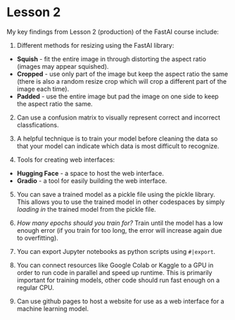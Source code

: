 # Lesson 2
My key findings from Lesson 2 (production) of the FastAI course include:

1. Different methods for resizing using the FastAI library:
* **Squish** - fit the entire image in through distorting the aspect ratio (images may appear squished).
* **Cropped** - use only part of the image but keep the aspect ratio the same (there is also a random resize crop which will crop a different part of the image each time).
* **Padded** - use the entire image but pad the image on one side to keep the aspect ratio the same.

2. Can use a confusion matrix to visually represent correct and incorrect classfications.

3. A helpful technique is to train your model before cleaning the data so that your model can indicate which data is most difficult to recognize.

4. Tools for creating web interfaces:
* **Hugging Face** - a space to host the web interface.
* **Gradio** - a tool for easily building the web interface.

5. You can save a trained model as a pickle file using the pickle library. This allows you to use the trained model in other codespaces by simply *loading in* the trained model from the pickle file.

6. *How many epochs should you train for?* Train until the model has a low enough error (if you train for too long, the error will increase again due to overfitting).

7. You can export Jupyter notebooks as python scripts using `#|export`.

8. You can connect resources like Google Colab or Kaggle to a GPU in order to run code in parallel and speed up runtime. This is primarily important for training models, other code should run fast enough on a regular CPU.

9. Can use github pages to host a website for use as a web interface for a machine learning model.
